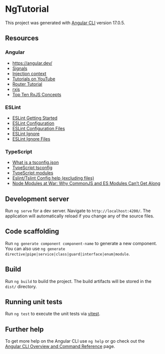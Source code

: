 # NgTutorial

This project was generated with [Angular CLI](https://github.com/angular/angular-cli) version 17.0.5.

## Resources

### Angular 
- https://angular.dev/
- [Signals](https://angular.dev/guide/signals)
- [Injection context](https://angular.dev/guide/di/dependency-injection-context)
- [Tutorials on YouTube](https://www.youtube.com/playlist?list=PL1w1q3fL4pmj9k1FrJ3Pe91EPub2_h4jF)
- [Router Tutorial](https://angular.dev/guide/routing/router-tutorial)
- [rxjs](https://rxjs.dev/)
- [Top Ten RxJS Concepts](https://fireship.io/lessons/rxjs-basic-pro-tips/)

### ESLint

- [ESLint Getting Started](https://eslint.org/docs/latest/use/getting-started)
- [ESLint Configuration](https://eslint.org/docs/latest/use/configure/)
- [ESLint Configuration Files](https://eslint.org/docs/latest/use/configure/configuration-files)
- [ESLint Ignore](https://eslint.org/docs/latest/use/configure/migration-guide#ignoring-files)
- [ESLint Ignore Files](https://eslint.org/docs/latest/use/configure/ignore)

### TypeScript
- [What is a tsconfig.json](https://www.typescriptlang.org/docs/handbook/tsconfig-json.html)
- [TypeScript tsconfig](https://www.typescriptlang.org/tsconfig/)
- [TypeScript modules](https://www.typescriptlang.org/docs/handbook/2/modules.html)
- [Eslint/Tslint Config help (excluding files)](https://stackoverflow.com/a/61219638)
- [Node Modules at War: Why CommonJS and ES Modules Can’t Get Along](https://redfin.engineering/node-modules-at-war-why-commonjs-and-es-modules-cant-get-along-9617135eeca1)

## Development server

Run `ng serve` for a dev server. Navigate to `http://localhost:4200/`. The application will automatically reload if you change any of the source files.

## Code scaffolding

Run `ng generate component component-name` to generate a new component. You can also use `ng generate directive|pipe|service|class|guard|interface|enum|module`.

## Build

Run `ng build` to build the project. The build artifacts will be stored in the `dist/` directory.

## Running unit tests

Run `ng test` to execute the unit tests via [vitest](https://analogjs.org/docs/features/testing/vitest).

## Further help

To get more help on the Angular CLI use `ng help` or go check out the [Angular CLI Overview and Command Reference](https://angular.io/cli) page.
